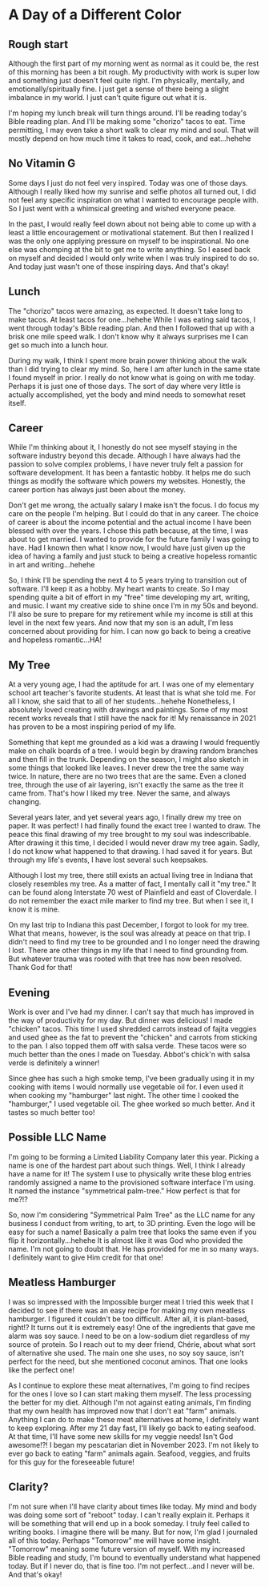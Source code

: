 # A Day of a Different Color

## Rough start

Although the first part of my morning went as normal as it could be, the rest of this morning has been a bit rough. My productivity with work is super low and something just doesn't feel quite right. I'm physically, mentally, and emotionally/spiritually fine. I just get a sense of there being a slight imbalance in my world. I just can't quite figure out what it is.

I'm hoping my lunch break will turn things around. I'll be reading today's Bible reading plan. And I'll be making some "chorizo" tacos to eat. Time permitting, I may even take a short walk to clear my mind and soul. That will mostly depend on how much time it takes to read, cook, and eat...hehehe

## No Vitamin G

Some days I just do not feel very inspired. Today was one of those days. Although I really liked how my sunrise and selfie photos all turned out, I did not feel any specific inspiration on what I wanted to encourage people with. So I just went with a whimsical greeting and wished everyone peace.

In the past, I would really feel down about not being able to come up with a least a little encouragement or motivational statement. But then I realized I was the only one applying pressure on myself to be inspirational. No one else was chomping at the bit to get me to write anything. So I eased back on myself and decided I would only write when I was truly inspired to do so. And today just wasn't one of those inspiring days. And that's okay!

## Lunch

The "chorizo" tacos were amazing, as expected. It doesn't take long to make tacos. At least tacos for one...hehehe While I was eating said tacos, I went through today's Bible reading plan. And then I followed that up with a brisk one mile speed walk. I don't know why it always surprises me I can get so much into a lunch hour.

During my walk, I think I spent more brain power thinking about the walk than I did trying to clear my mind. So, here I am after lunch in the same state I found myself in prior. I really do not know what is going on with me today. Perhaps it is just one of those days. The sort of day where very little is actually accomplished, yet the body and mind needs to somewhat reset itself.

## Career

While I'm thinking about it, I honestly do not see myself staying in the software industry beyond this decade. Although I have always had the passion to solve complex problems, I have never truly felt a passion for software development. It has been a fantastic hobby. It helps me do such things as modify the software which powers my websites. Honestly, the career portion has always just been about the money.

Don't get me wrong, the actually salary I make isn't the focus. I do focus my care on the people I'm helping. But I could do that in any career. The choice of career is about the income potential and the actual income I have been blessed with over the years. I chose this path because, at the time, I was about to get married. I wanted to provide for the future family I was going to have. Had I known then what I know now, I would have just given up the idea of having a family and just stuck to being a creative hopeless romantic in art and writing...hehehe

So, I think I'll be spending the next 4 to 5 years trying to transition out of software. I'll keep it as a hobby. My heart wants to create. So I may spending quite a bit of effort in my "free" time developing my art, writing, and music. I want my creative side to shine once I'm in my 50s and beyond. I'll also be sure to prepare for my retirement while my income is still at this level in the next few years. And now that my son is an adult, I'm less concerned about providing for him. I can now go back to being a creative and hopeless romantic...HA!

## My Tree

At a very young age, I had the aptitude for art. I was one of my elementary school art teacher's favorite students. At least that is what she told me. For all I know, she said that to all of her students...hehehe Nonetheless, I absolutely loved creating with drawings and paintings. Some of my most recent works reveals that I still have the nack for it! My renaissance in 2021 has proven to be a most inspiring period of my life.

Something that kept me grounded as a kid was a drawing I would frequently make on chalk boards of a tree. I would begin by drawing random branches and then fill in the trunk. Depending on the season, I might also sketch in some things that looked like leaves. I never drew the tree the same way twice. In nature, there are no two trees that are the same. Even a cloned tree, through the use of air layering, isn't exactly the same as the tree it came from. That's how I liked my tree. Never the same, and always changing.

Several years later, and yet several years ago, I finally drew my tree on paper. It was perfect! I had finally found the exact tree I wanted to draw. The peace this final drawing of my tree brought to my soul was indescribable. After drawing it this time, I decided I would never draw my tree again. Sadly, I do not know what happened to that drawing. I had saved it for years. But through my life's events, I have lost several such keepsakes.

Although I lost my tree, there still exists an actual living tree in Indiana that closely resembles my tree. As a matter of fact, I mentally call it "my tree." It can be found along Interstate 70 west of Plainfield and east of Cloverdale. I do not remember the exact mile marker to find my tree. But when I see it, I know it is mine.

On my last trip to Indiana this past December, I forgot to look for my tree. What that means, however, is the soul was already at peace on that trip. I didn't need to find my tree to be grounded and I no longer need the drawing I lost. There are other things in my life that I need to find grounding from. But whatever trauma was rooted with that tree has now been resolved. Thank God for that!

## Evening

Work is over and I've had my dinner. I can't say that much has improved in the way of productivity for my day. But dinner was delicious! I made "chicken" tacos. This time I used shredded carrots instead of fajita veggies and used ghee as the fat to prevent the "chicken" and carrots from sticking to the pan. I also topped them off with salsa verde. These tacos were so much better than the ones I made on Tuesday. Abbot's chick'n with salsa verde is definitely a winner!

Since ghee has such a high smoke temp, I've been gradually using it in my cooking with items I would normally use vegetable oil for. I even used it when cooking my "hamburger" last night. The other time I cooked the "hamburger," I used vegetable oil. The ghee worked so much better. And it tastes so much better too!

## Possible LLC Name

I'm going to be forming a Limited Liability Company later this year. Picking a name is one of the hardest part about such things. Well, I think I already have a name for it! The system I use to physically write these blog entries randomly assigned a name to the provisioned software interface I'm using. It named the instance "symmetrical palm-tree." How perfect is that for me?!?

So, now I'm considering "Symmetrical Palm Tree" as the LLC name for any business I conduct from writing, to art, to 3D printing. Even the logo will be easy for such a name! Basically a palm tree that looks the same even if you flip it horizontally...hehehe It is almost like it was God who provided the name. I'm not going to doubt that. He has provided for me in so many ways. I definitely want to give Him credit for that one!

## Meatless Hamburger

I was so impressed with the Impossible burger meat I tried this week that I decided to see if there was an easy recipe for making my own meatless hamburger. I figured it couldn't be too difficult. After all, it is plant-based, right!? It turns out it is extremely easy! One of the ingredients that gave me alarm was soy sauce. I need to be on a low-sodium diet regardless of my source of protein. So I reach out to my deer friend, Chérie, about what sort of alternative she used. The main one she uses, no soy soy sauce, isn't perfect for the need, but she mentioned coconut aminos. That one looks like the perfect one!

As I continue to explore these meat alternatives, I'm going to find recipes for the ones I love so I can start making them myself. The less processing the better for my diet. Although I'm not against eating animals, I'm finding that my own health has improved now that I don't eat "farm" animals. Anything I can do to make these meat alternatives at home, I definitely want to keep exploring. After my 21 day fast, I'll likely go back to eating seafood. At that time, I'll have some new skills for my veggie needs! Isn't God awesome!?! I began my pescatarian diet in November 2023. I'm not likely to ever go back to eating "farm" animals again. Seafood, veggies, and fruits for this guy for the foreseeable future!

## Clarity?

I'm not sure when I'll have clarity about times like today. My mind and body was doing some sort of "reboot" today. I can't really explain it. Perhaps it will be something that will end up in a book someday. I truly feel called to writing books. I imagine there will be many. But for now, I'm glad I journaled all of this today. Perhaps "Tomorrow" me will have some insight. "Tomorrow" meaning some future version of myself. With my increased Bible reading and study, I'm bound to eventually understand what happened today. But if I never do, that is fine too. I'm not perfect...and I never will be. And that's okay!